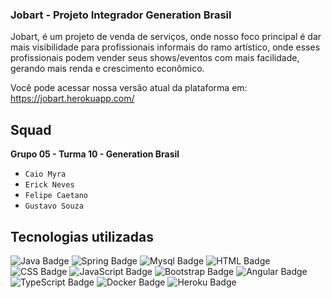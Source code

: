 ### Jobart - Projeto Integrador Generation Brasil

Jobart, é um projeto de venda de serviços, onde nosso foco principal
é dar mais visibilidade para profissionais informais do ramo artístico,
onde esses profissionais podem vender seus shows/eventos com mais
facilidade, gerando mais renda e crescimento econômico.

Você pode acessar nossa versão atual da plataforma em: https://jobart.herokuapp.com/

## Squad

**Grupo 05 - Turma 10 - Generation Brasil**

* `Caio Myra`
* `Erick Neves`
* `Felipe Caetano`
* `Gustavo Souza`

## Tecnologias utilizadas

![Java Badge](https://img.shields.io/badge/Java-%23ED8B00.svg?&style=plastic&logo=java&logoColor=white?logoWidth=40)
![Spring Badge](https://img.shields.io/badge/Spring%20-%236DB33F.svg?&style=plastic&logo=spring&logoColor=white)
![Mysql Badge](https://img.shields.io/badge/Mysql-%2300f.svg?&style=plastic&logo=mysql&logoColor=white)
![HTML Badge](https://img.shields.io/badge/HTML5%20-%23E34F26.svg?&style=plastic&logo=html5&logoColor=white)
![CSS Badge](https://img.shields.io/badge/CSS3%20-%231572B6.svg?&style=plastic&logo=css3&logoColor=white)
![JavaScript Badge](https://img.shields.io/badge/JavaScript-yellow.svg?&style=plastic&logo=javascript&logoColor=white)
![Bootstrap Badge](https://img.shields.io/badge/Bootstrap%20-%23563D7C.svg?&style=plastic&logo=bootstrap&logoColor=white)
![Angular Badge](https://img.shields.io/badge/Angular%20-%23DD0031.svg?&style=plastic&logo=angular&logoColor=white?color=blue)
![TypeScript Badge](https://img.shields.io/badge/TypeScript%20-%23007ACC.svg?&style=plastic&logo=typescript&logoColor=white)
![Docker Badge](https://img.shields.io/badge/Docker-0FAAFF.svg?&style=plastic&logo=docker&logoColor=white)
![Heroku Badge](https://img.shields.io/badge/Heroku%20-%23430098.svg?&style=plastic&logo=heroku&logoColor=white)